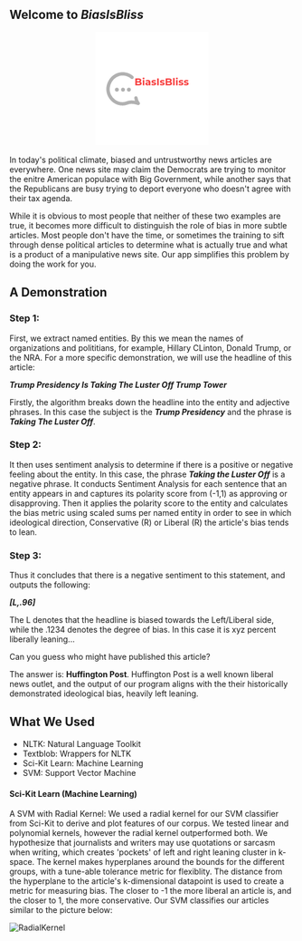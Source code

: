 ## Welcome to _BiasIsBliss_ 
<div style="text-align:center"><img src="https://github.com/balee555/FakeNewsDetector/blob/master/src/logo.png" /></div>

In today's political climate, biased and untrustworthy news articles are everywhere. One news site may claim the Democrats are trying to monitor the enitre American populace with Big Government, while another says that the Republicans are busy trying to deport everyone who doesn't agree with their tax agenda. 

While it is obvious to most people that neither of these two examples are true, it becomes more difficult to distinguish the role of bias in more subtle articles. Most people don't have the time, or sometimes the training to sift through dense political articles to determine what is actually true and what is a product of a manipulative news site. Our app simplifies this problem by doing the work for you. 

## A Demonstration

### Step 1:
First, we extract named entities. By this we mean the names of organizations and polititians, for example, Hillary CLinton, Donald Trump, or the NRA. For a more specific demonstration, we will use the headline of this article:

***Trump Presidency Is Taking The Luster Off Trump Tower***

Firstly, the algorithm breaks down the headline into the entity and adjective phrases. In this case the subject is the ***Trump Presidency*** and the phrase is ***Taking The Luster Off***.

### Step 2:
It then uses sentiment analysis to determine if there is a positive or negative feeling about the entity. In this case, the phrase ***Taking the Luster Off*** is a negative phrase. It conducts Sentiment Analysis for each sentence that an entity appears in and captures its polarity score from (-1,1) as approving or disapproving. Then it applies the polarity score to the entity and calculates the bias metric using scaled sums per named entity in order to see in which ideological direction, Conservative (R) or Liberal (R) the article's bias tends to lean.

### Step 3:
Thus it concludes that there is a negative sentiment to this statement, and outputs the following:

***[L,.96]***

The L denotes that the headline is biased towards the Left/Liberal side, while the .1234 denotes the degree of bias. In this case it is xyz percent liberally leaning...

Can you guess who might have published this article? 

The answer is: **Huffington Post**. Huffington Post is a well known liberal news outlet, and the output of our program aligns with the their  historically demonstrated ideological bias, heavily left leaning. 


## What We Used
  - NLTK: Natural Language Toolkit
  - Textblob: Wrappers for NLTK
  - Sci-Kit Learn: Machine Learning
  - SVM: Support Vector Machine 

#### Sci-Kit Learn	(Machine Learning)
A SVM with Radial Kernel:
We used a radial kernel for our SVM classifier from Sci-Kit to derive and plot features of our corpus. We tested linear and polynomial kernels, however the radial kernel outperformed both. We hypothesize that journalists and writers may use quotations or sarcasm when writing, which creates 'pockets' of left and right leaning cluster in k-space. The kernel makes hyperplanes around the bounds for the different groups, with a tune-able tolerance metric for flexiblity. The distance from the hyperplane to the article's k-dimensional datapoint is used to create a metric for measuring bias. The closer to -1 the more liberal an article is, and the closer to 1, the more conservative. Our SVM classifies our articles similar to the picture below:

![RadialKernel](http://scikit-learn.org/stable/_images/sphx_glr_plot_svm_kernels_003.png)


